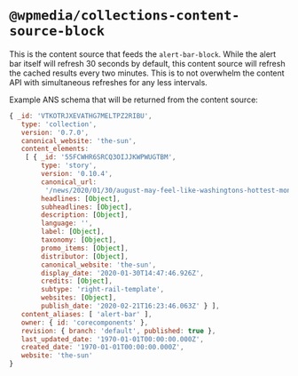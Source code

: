 # `@wpmedia/collections-content-source-block`
This is the content source that feeds the `alert-bar-block`. While the alert bar itself will refresh 30 seconds by default, this content source will refresh the cached results every two minutes. This is to not overwhelm the content API with simultaneous refreshes for any less intervals.

Example ANS schema that will be returned from the content source:
```js
{ _id: 'VTKOTRJXEVATHG7MELTPZ2RIBU',
   type: 'collection',
   version: '0.7.0',
   canonical_website: 'the-sun',
   content_elements:
    [ { _id: '55FCWHR6SRCQ3OIJJKWPWUGTBM',
        type: 'story',
        version: '0.10.4',
        canonical_url:
         '/news/2020/01/30/august-may-feel-like-washingtons-hottest-month-but-its-not/',
        headlines: [Object],
        subheadlines: [Object],
        description: [Object],
        language: '',
        label: [Object],
        taxonomy: [Object],
        promo_items: [Object],
        distributor: [Object],
        canonical_website: 'the-sun',
        display_date: '2020-01-30T14:47:46.926Z',
        credits: [Object],
        subtype: 'right-rail-template',
        websites: [Object],
        publish_date: '2020-02-21T16:23:46.063Z' } ],
   content_aliases: [ 'alert-bar' ],
   owner: { id: 'corecomponents' },
   revision: { branch: 'default', published: true },
   last_updated_date: '1970-01-01T00:00:00.000Z',
   created_date: '1970-01-01T00:00:00.000Z',
   website: 'the-sun' 
}
```